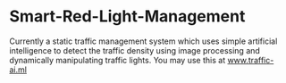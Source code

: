 # Smart-Red-Light-Management
Currently a static traffic management system which uses simple artificial intelligence to detect the traffic density using image processing and dynamically manipulating traffic lights.
You may use this at www.traffic-ai.ml
